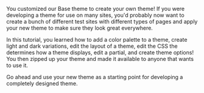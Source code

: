 You customized our Base theme to create your own theme! If you were developing a theme for use on many sites, you'd probably now want to create a bunch of different test sites with different types of pages and apply your new theme to make sure they look great everywhere.

In this tutorial, you learned how to add a color palette to a theme, create light and dark variations, edit the layout of a theme, edit the CSS the determines how a theme displays, edit a partial, and create theme options! You then zipped up your theme and made it available to anyone that wants to use it.

​Go ahead and use your new theme as a starting point for developing a completely designed theme.
